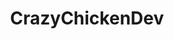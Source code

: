 ---
title: CrazyChickenDev
github: https://github.com/CrazyChickenDev
mode: dark
transition: 3s
archetype:
- Code
- Editor’s Choice
- Little Bit of Everything
---